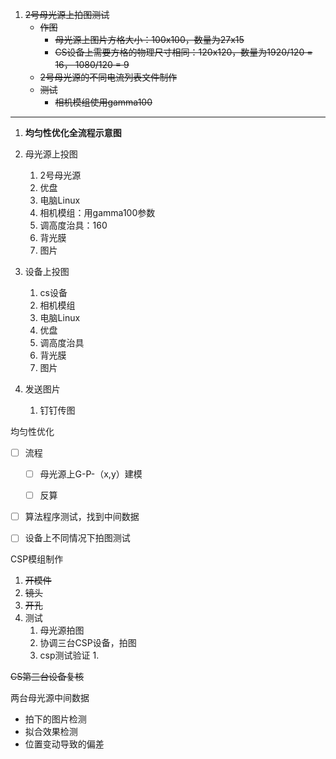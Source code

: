 1. ~~2号母光源上拍图测试~~
   - ~~作图~~
     - ~~母光源上图片方格大小：100x100，数量为27x15~~
     - ~~CS设备上需要方格的物理尺寸相同：120x120，数量为1920/120 = 16， 1080/120 = 9~~
   - ~~2号母光源的不同电流列表文件制作~~
   - ~~测试~~
     - ~~相机模组使用gamma100~~

------



1. **均匀性优化全流程示意图**

   

2. 母光源上投图
   1. 2号母光源
   2. 优盘
   3. 电脑Linux
   4. 相机模组：用gamma100参数
   5. 调高度治具：160
   6. 背光膜
   7. 图片

3. 设备上投图
   1. cs设备
   2. 相机模组
   3. 电脑Linux
   4. 优盘
   5. 调高度治具
   6. 背光膜
   7. 图片
4. 发送图片
   1. 钉钉传图









均匀性优化

- [ ] 流程
  - [ ] 母光源上G-P-（x,y）建模

  - [ ] 反算

- [ ] 算法程序测试，找到中间数据
- [ ] 设备上不同情况下拍图测试



CSP模组制作

1. ~~开模件~~
2. ~~镜头~~
3. ~~开孔~~
4. 测试
   1. 母光源拍图
   2. 协调三台CSP设备，拍图
   3. csp测试验证
      1. 

~~CS第三台设备复核~~



两台母光源中间数据

- 拍下的图片检测
- 拟合效果检测
- 位置变动导致的偏差

